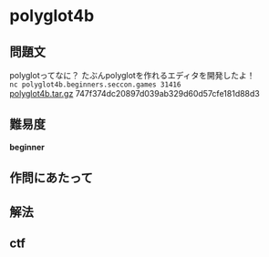 # polyglot4b

## 問題文
polyglotってなに？ たぶんpolyglotを作れるエディタを開発したよ！  
`nc polyglot4b.beginners.seccon.games 31416`  
[polyglot4b.tar.gz](files/polyglot4b.tar.gz) 747f374dc20897d039ab329d60d57cfe181d88d3  

## 難易度
**beginner**  

## 作問にあたって


## 解法


## ctf